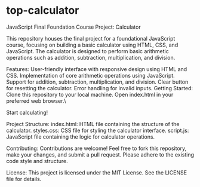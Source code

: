 # top-calculator

JavaScript Final Foundation Course Project:  Calculator

This repository houses the final project for a foundational JavaScript course, focusing on building a basic calculator using HTML, CSS, and JavaScript. The calculator is designed to perform basic arithmetic operations such as addition, subtraction, multiplication, and division.

Features:
User-friendly interface with responsive design using HTML and CSS.
Implementation of core arithmetic operations using JavaScript.
Support for addition, subtraction, multiplication, and division.
Clear button for resetting the calculator.
Error handling for invalid inputs.
Getting Started:
Clone this repository to your local machine.
Open index.html in your preferred web browser.\

Start calculating!

Project Structure:
index.html: HTML file containing the structure of the calculator.
styles.css: CSS file for styling the calculator interface.
script.js: JavaScript file containing the logic for calculator operations.


Contributing:
Contributions are welcome! Feel free to fork this repository, make your changes, and submit a pull request. Please adhere to the existing code style and structure.

License:
This project is licensed under the MIT License. See the LICENSE file for details.

